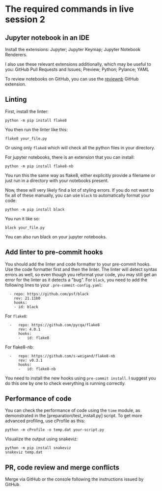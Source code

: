 # The required commands in live session 2
## Jupyter notebook in an IDE
Install the extensions: Jupyter; Jupyter Keymap; Jupyter Notebook Renderers.

I also use these relevant extensions additionally, which may be useful to you: GitHub Pull Requests and Issues; Preview; Python; Pylance; YAML

To review notebooks on GitHub, you can use the [reviewnb](https://www.reviewnb.com/) GitHub extension.
## Linting
First, install the linter:
```
python -m pip install flake8
```
You then run the linter like this:  
```
flake8 your_file.py
```
Or using only `flake8` which will check all the python files in your directory.

For jupyter notebooks, there is an extension that you can install:
```
python -m pip install flake8-nb
```
You run this the same way as flake8, either explicitly provide a filename or just run in a directory with your notebooks present.

Now, these will very likely find a lot of styling errors. If you do not want to fix all of these manually, you can use `black` to automatically format your code:
```
python -m pip install black
```
You run it like so:
```
black your_file.py
```
You can also run black on your jupyter notebooks.

## Add linter to pre-commit hooks
You should add the linter and code formatter to your pre-commit hooks. Use the code formatter first and then the linter. The linter will detect syntax errors as well, so even though you reformat your code, you may still get an error for the linter as it detects a "bug". 
For `black`, you need to add the following lines to your `.pre-commit-config.yaml`:
```
  - repo: https://github.com/psf/black
    rev: 21.11b0
    hooks:
    - id: black
```
For `flake8`: 
```
  -   repo: https://github.com/pycqa/flake8
      rev: 4.0.1 
      hooks:
      -   id: flake8
```
For flake8-nb:
```
  -   repo: https://github.com/s-weigand/flake8-nb
      rev: v0.3.1 
      hooks:
      -   id: flake8-nb
```
You need to install the new hooks using `pre-commit install`. I suggest you do this one by one to check everything is running correctly.

## Performance of code
You can check the performance of code using the `time` module, as demonstrated in the [preparation/test_install.py] script. To get more advanced profiling, use cProfile as this:
```
python -m cProfile -o temp.dat your-script.py
```
Visualize the output using snakeviz:
```
python -m pip install snakeviz
snakeviz temp.dat
```
## PR, code review and merge conflicts
Merge via GitHub or the console following the instructions issued by GitHub.